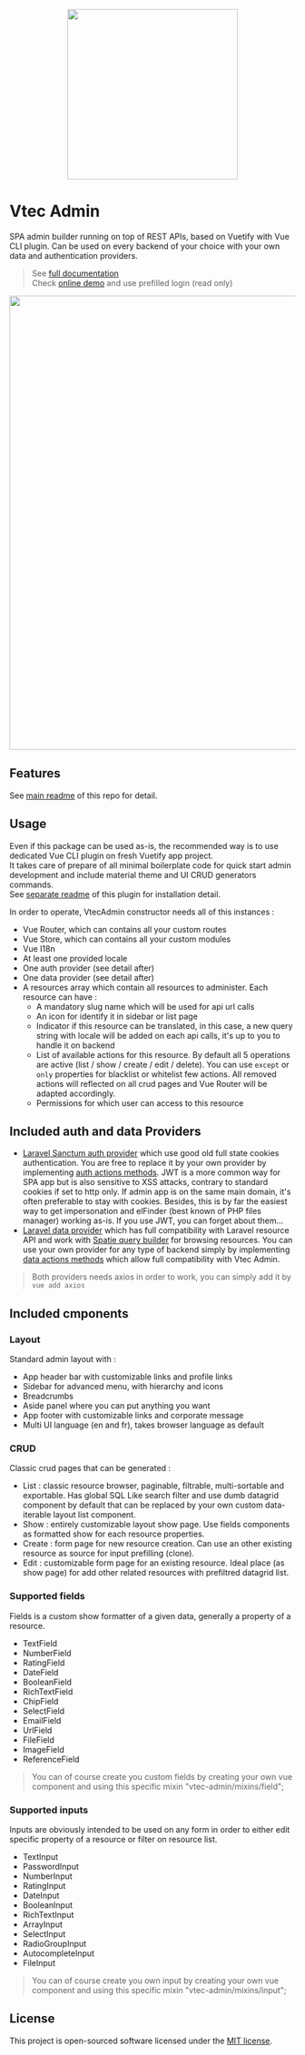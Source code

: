 <p align="center">
<a href="https://laravel.com" target="_blank" rel="noopener"><img src="https://user-images.githubusercontent.com/3679080/79393326-6758de80-7f75-11ea-9196-8ecf990b40fd.png" width="300"></a>
</p>

# Vtec Admin

SPA admin builder running on top of REST APIs, based on Vuetify with Vue CLI plugin. Can be used on every backend of your choice with your own data and authentication providers.

> See [full documentation](https://vtec.okami101.io)  
> Check [online demo](https://vtec-bookstore-demo.okami101.io/admin) and use prefilled login (read only)

<p align="center">
<a href="https://laravel.com" target="_blank" rel="noopener"><img src="https://user-images.githubusercontent.com/3679080/79634627-ec0d4d80-816b-11ea-8db5-63b8f54c9aeb.png" width="800"></a>
</p>

## Features

See [main readme](https://github.com/okami101/vtec-admin#features) of this repo for detail.

## Usage

Even if this package can be used as-is, the recommended way is to use dedicated Vue CLI plugin on fresh Vuetify app project.  
It takes care of prepare of all minimal boilerplate code for quick start admin development and include material theme and UI CRUD generators commands.  
See [separate readme](https://github.com/okami101/vtec-admin/tree/master/packages/cli) of this plugin for installation detail.

In order to operate, VtecAdmin constructor needs all of this instances :

* Vue Router, which can contains all your custom routes
* Vue Store, which can contains all your custom modules
* Vue I18n
* At least one provided locale
* One auth provider (see detail after)
* One data provider (see detail after)
* A resources array which contain all resources to administer. Each resource can have :
  * A mandatory slug name which will be used for api url calls
  * An icon for identify it in sidebar or list page
  * Indicator if this resource can be translated, in this case, a new query string with locale will be added on each api calls, it's up to you to handle it on backend
  * List of available actions for this resource. By default all 5 operations are active (list / show / create / edit / delete). You can use `except` or `only` properties for blacklist or whitelist few actions. All removed actions will reflected on all crud pages and Vue Router will be adapted accordingly.
  * Permissions for which user can access to this resource

## Included auth and data Providers

* [Laravel Sanctum auth provider](src/providers/sanctumAuthProvider.js) which use good old full state cookies authentication. You are free to replace it by your own provider by implementing [auth actions methods](src/utils/authActions.js). JWT is a more common way for SPA app but is also sensitive to XSS attacks, contrary to standard cookies if set to http only. If admin app is on the same main domain, it's often preferable to stay with cookies. Besides, this is by far the easiest way to get impersonation and elFinder (best known of PHP files manager) working as-is. If you use JWT, you can forget about them...
* [Laravel data provider](src/providers/laravelDataProvider.js) which has full compatibility with Laravel resource API and work with [Spatie query builder](https://github.com/spatie/laravel-query-builder) for browsing resources. You can use your own provider for any type of backend simply by implementing [data actions methods](src/utils/dataActions.js) which allow full compatibility with Vtec Admin.

> Both providers needs axios in order to work, you can simply add it by `vue add axios`

## Included cmponents

### Layout

Standard admin layout with :

* App header bar with customizable links and profile links
* Sidebar for advanced menu, with hierarchy and icons
* Breadcrumbs
* Aside panel where you can put anything you want
* App footer with customizable links and corporate message
* Multi UI language (en and fr), takes browser language as default

### CRUD

Classic crud pages that can be generated :

* List : classic resource browser, paginable, filtrable, multi-sortable and exportable. Has global SQL Like search filter and use dumb datagrid component by default that can be replaced by your own custom data-iterable layout list component.
* Show : entirely customizable layout show page. Use fields components as formatted show for each resource properties.
* Create : form page for new resource creation. Can use an other existing resource as source for input prefilling (clone).
* Edit : customizable form page for an existing resource. Ideal place (as show page) for add other related resources with prefiltred datagrid list.

### Supported fields

Fields is a custom show formatter of a given data, generally a property of a resource.

* TextField
* NumberField
* RatingField
* DateField
* BooleanField
* RichTextField
* ChipField
* SelectField
* EmailField
* UrlField
* FileField
* ImageField
* ReferenceField

> You can of course create you custom fields by creating your own vue component and using this specific mixin "vtec-admin/mixins/field";

### Supported inputs

Inputs are obviously intended to be used on any form in order to either edit specific property of a resource or filter on resource list.

* TextInput
* PasswordInput
* NumberInput
* RatingInput
* DateInput
* BooleanInput
* RichTextInput
* ArrayInput
* SelectInput
* RadioGroupInput
* AutocompleteInput
* FileInput

> You can of course create you own input by creating your own vue component and using this specific mixin "vtec-admin/mixins/input";

## License

This project is open-sourced software licensed under the [MIT license](https://adr1enbe4udou1n.mit-license.org).
